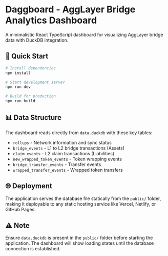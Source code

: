 # Daggboard - AggLayer Bridge Analytics Dashboard

A minimalistic React TypeScript dashboard for visualizing AggLayer bridge data with DuckDB integration.

## 🚀 Quick Start

```bash
# Install dependencies
npm install

# Start development server
npm run dev

# Build for production
npm run build
```

## 📊 Data Structure

The dashboard reads directly from `data.duckdb` with these key tables:
- `rollups` - Network information and sync status
- `bridge_events` - L1 to L2 bridge transactions (Assets)
- `claim_events` - L2 claim transactions (Liabilities) 
- `new_wrapped_token_events` - Token wrapping events
- `bridge_transfer_events` - Transfer events
- `wrapped_transfer_events` - Wrapped token transfers

## 🌐 Deployment

The application serves the database file statically from the `public/` folder, making it deployable to any static hosting service like Vercel, Netlify, or GitHub Pages.

## ⚠️ Note

Ensure `data.duckdb` is present in the `public/` folder before starting the application. The dashboard will show loading states until the database connection is established.